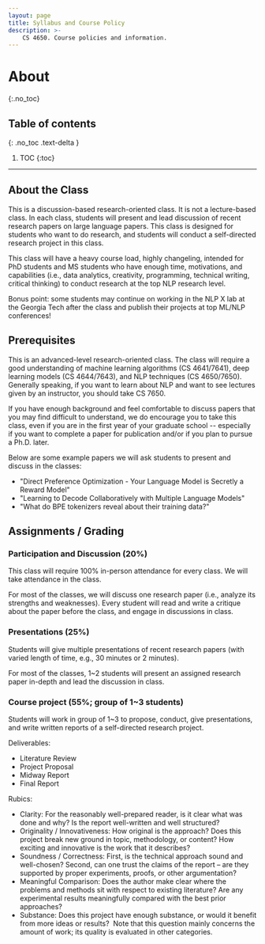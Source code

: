 ```yaml
---
layout: page
title: Syllabus and Course Policy
description: >-
    CS 4650. Course policies and information.
---
```


# About
{:.no_toc}

## Table of contents
{: .no_toc .text-delta }

1. TOC
{:toc}

---
## About the Class

This is a discussion-based research-oriented class. It is not a lecture-based class. In each class, students will present and lead discussion of recent research papers on large language papers. This class is designed for students who want to do research, and students will conduct a self-directed research project in this class. 

This class will have a heavy course load, highly changeling, intended for PhD students and MS students who have enough time, motivations, and capabilities (i.e., data analytics, creativity, programming, technical writing, critical thinking) to conduct research at the top NLP research level. 

Bonus point: some students may continue on working in the NLP X lab at the Georgia Tech after the class and publish their projects at top ML/NLP conferences!  



## Prerequisites

This is an advanced-level research-oriented class. The class will require a good understanding of machine learning algorithms (CS 4641/7641), deep learning models (CS 4644/7643), and NLP techniques (CS 4650/7650). Generally speaking, if you want to learn about NLP and want to see lectures given by an instructor, you should take CS 7650. 

If you have enough background and feel comfortable to discuss papers that you may find difficult to understand, we do encourage you to take this class, even if you are in the first year of your graduate school -- especially if you want to complete a paper for publication and/or if you plan to pursue a Ph.D. later. 

Below are some example papers we will ask students to present and discuss in the classes:

- "Direct Preference Optimization - Your Language Model is Secretly a Reward Model" 
- "Learning to Decode Collaboratively with Multiple Language Models"
- "What do BPE tokenizers reveal about their training data?"


## Assignments / Grading

### Participation and Discussion (20%)

This class will require 100% in-person attendance for every class. We will take attendance in the class. 

For most of the classes, we will discuss one research paper (i.e., analyze its strengths and weaknesses). Every student will read and write a critique about the paper before the class, and engage in discussions in class. 

### Presentations (25%)

Students will give multiple presentations of recent research papers (with varied length of time, e.g., 30 minutes or 2 minutes). 

For most of the classes, 1~2 students will present an assigned research paper in-depth and lead the discussion in class. 

### Course project (55%; group of 1~3 students)  

Students will work in group of 1~3 to propose, conduct, give presentations, and write written reports of a self-directed research project. 

Deliverables:
* Literature Review
* Project Proposal
* Midway Report
* Final Report

Rubics:
* Clarity: For the reasonably well-prepared reader, is it clear what was done and why? Is the report well-written and well structured?
* Originality / Innovativeness: How original is the approach? Does this project break new ground in topic, methodology, or content? How exciting and innovative is the work that it describes?
* Soundness / Correctness: First, is the technical approach sound and well-chosen? Second, can one trust the claims of the report – are they supported by proper experiments, proofs, or other argumentation?
* Meaningful Comparison: Does the author make clear where the problems and methods sit with respect to existing literature? Are any experimental results meaningfully compared with the best prior approaches?
* Substance: Does this project have enough substance, or would it benefit from more ideas or results?  Note that this question mainly concerns the amount of work; its quality is evaluated in other categories.




